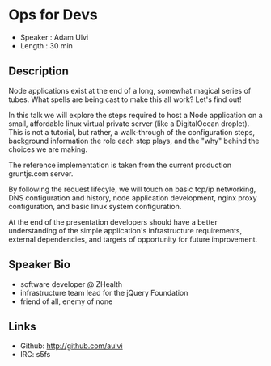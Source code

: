 Ops for Devs
========================

* Speaker   : Adam Ulvi
* Length    : 30 min

Description
-----------

Node applications exist at the end of a long, somewhat magical series of tubes. What spells are being cast to make this all work? Let's find out!

In this talk we will explore the steps required to host a Node application on a small, affordable linux virtual private server (like a DigitalOcean droplet). This is not a tutorial, but rather, a walk-through of the configuration steps, background information the role each step plays, and the "why" behind the choices we are making.

The reference implementation is taken from the current production gruntjs.com server.

By following the request lifecyle, we will touch on basic tcp/ip networking, DNS configuration and history, node application development, nginx proxy configuration, and basic linux system configuration.

At the end of the presentation developers should have a better understanding of the simple application's infrastructure requirements, external dependencies, and targets of opportunity for future improvement.

Speaker Bio
-----------

* software developer @ ZHealth
* infrastructure team lead for the jQuery Foundation
* friend of all, enemy of none

Links
-----
* Github: http://github.com/aulvi
* IRC: s5fs
